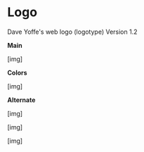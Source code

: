 # Logo
Dave Yoffe's web logo (logotype)
Version 1.2  
  
**Main**  
  
[img]  
  
      
**Colors**    
  
[img]  
  
    
**Alternate**  
  
[img]  
   
[img]  
    
[img]  
  
